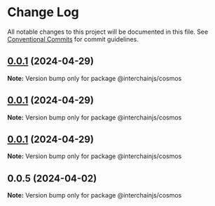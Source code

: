 # Change Log

All notable changes to this project will be documented in this file.
See [Conventional Commits](https://conventionalcommits.org) for commit guidelines.

## [0.0.1](https://github.com/cosmology-tech/interchainjs/compare/@interchainjs/cosmos@0.0.1...@interchainjs/cosmos@0.0.1) (2024-04-29)

**Note:** Version bump only for package @interchainjs/cosmos

## [0.0.1](https://github.com/cosmology-tech/interchainjs/compare/@interchainjs/cosmos@0.0.1...@interchainjs/cosmos@0.0.1) (2024-04-29)

**Note:** Version bump only for package @interchainjs/cosmos

## [0.0.1](https://github.com/cosmology-tech/interchainjs/compare/@interchainjs/cosmos@0.0.5...@interchainjs/cosmos@0.0.1) (2024-04-29)

**Note:** Version bump only for package @interchainjs/cosmos

## 0.0.5 (2024-04-02)

**Note:** Version bump only for package @interchainjs/cosmos

